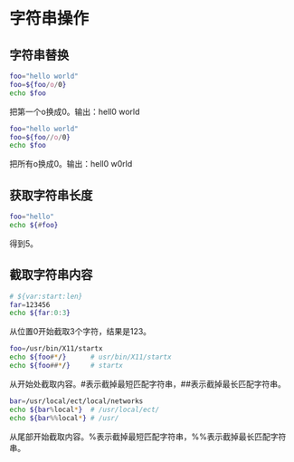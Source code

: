 # 字符串操作

## 字符串替换

```bash
foo="hello world"
foo=${foo/o/0}
echo $foo
```

把第一个o换成0。输出：hell0 world

```bash
foo="hello world"
foo=${foo//o/0}
echo $foo
```

把所有o换成0。输出：hell0 w0rld

## 获取字符串长度

```bash
foo="hello"
echo ${#foo}
```

得到5。

## 截取字符串内容

```bash
# ${var:start:len}
far=123456
echo ${far:0:3}
```

从位置0开始截取3个字符，结果是123。

```bash
foo=/usr/bin/X11/startx
echo ${foo#*/}		# usr/bin/X11/startx
echo ${foo##*/}		# startx
```

从开始处截取内容。#表示截掉最短匹配字符串，##表示截掉最长匹配字符串。

```bash
bar=/usr/local/ect/local/networks
echo ${bar%local*}	# /usr/local/ect/
echo ${bar%%local*}	# /usr/
```

从尾部开始截取内容。%表示截掉最短匹配字符串，%%表示截掉最长匹配字符串。
